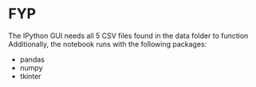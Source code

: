 # FYP

The IPython GUI needs all 5 CSV files found in the data folder to function
Additionally, the notebook runs with the following packages:
  - pandas
  - numpy
  - tkinter
